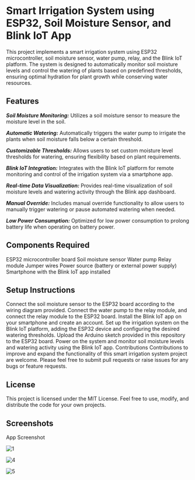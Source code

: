 # **Smart Irrigation System using ESP32, Soil Moisture Sensor, and Blink IoT App**

This project implements a smart irrigation system using ESP32 microcontroller, soil moisture sensor, water pump, relay, and the Blink IoT platform. The system is designed to automatically monitor soil moisture levels and control the watering of plants based on predefined thresholds, ensuring optimal hydration for plant growth while conserving water resources.

## **Features**

***Soil Moisture Monitoring:***
 Utilizes a soil moisture sensor to measure the moisture level in the soil.


***Automatic Watering:***
 Automatically triggers the water pump to irrigate the plants when soil moisture falls below a certain threshold.

***Customizable Thresholds:*** Allows users to set custom moisture level thresholds for watering, ensuring flexibility based on plant requirements.


***Blink IoT Integration:*** Integrates with the Blink IoT platform for remote monitoring and control of the irrigation system via a smartphone app.

***Real-time Data Visualization:*** Provides real-time visualization of soil moisture levels and watering activity through the Blink app dashboard.


***Manual Override:*** Includes manual override functionality to allow users to manually trigger watering or pause automated watering when needed.


***Low Power Consumption:*** Optimized for low power consumption to prolong battery life when operating on battery power.

## **Components Required**

ESP32 microcontroller board
Soil moisture sensor
Water pump
Relay module
Jumper wires
Power source (battery or external power supply)
Smartphone with the Blink IoT app installed

## **Setup Instructions**

Connect the soil moisture sensor to the ESP32 board according to the wiring diagram provided.
Connect the water pump to the relay module, and connect the relay module to the ESP32 board.
Install the Blink IoT app on your smartphone and create an account.
Set up the irrigation system on the Blink IoT platform, adding the ESP32 device and configuring the desired watering thresholds.
Upload the Arduino sketch provided in this repository to the ESP32 board.
Power on the system and monitor soil moisture levels and watering activity using the Blink IoT app.
Contributions
Contributions to improve and expand the functionality of this smart irrigation system project are welcome. Please feel free to submit pull requests or raise issues for any bugs or feature requests.

## **License**

This project is licensed under the MIT License. Feel free to use, modify, and distribute the code for your own projects.


## Screenshots

App Screenshot

![1](https://github.com/adarshsonkusre/SmartI-Irrigation-System/assets/115790171/7c3e10ac-494e-48c7-af88-ce11530e3350)

![4](https://github.com/adarshsonkusre/SmartI-Irrigation-System/assets/115790171/f9b60507-ccf3-412f-a987-79ee3f2266fd)

![5](https://github.com/adarshsonkusre/SmartI-Irrigation-System/assets/115790171/2fc652d3-7bc1-4c96-8a11-88373192771c)


